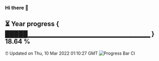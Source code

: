 ### Hi there 👋
⏳ Year progress { █████▁▁▁▁▁▁▁▁▁▁▁▁▁▁▁▁▁▁▁▁▁▁▁▁▁ } 18.64 %
---
⏰ Updated on Thu, 10 Mar 2022 01:10:27 GMT
![Progress Bar CI](https://github.com/liununu/liununu/workflows/Progress%20Bar%20CI/badge.svg)
